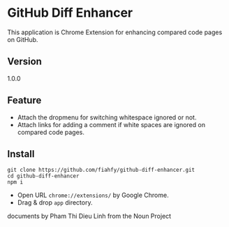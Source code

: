 GitHub Diff Enhancer
===========

This application is Chrome Extension for enhancing compared code pages on GitHub.

Version
-----
1.0.0

Feature
-----
* Attach the dropmenu for switching whitespace ignored or not.
* Attach links for adding a comment if white spaces are ignored on compared code pages.

Install
-----
```
git clone https://github.com/fiahfy/github-diff-enhancer.git
cd github-diff-enhancer
npm i
```
* Open URL `chrome://extensions/` by Google Chrome.
* Drag & drop `app` directory.

documents by Pham Thi Dieu Linh from the Noun Project
